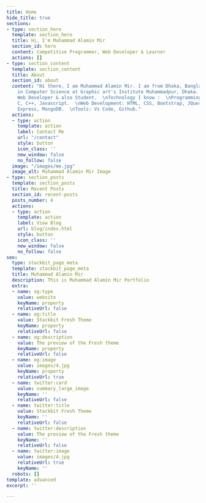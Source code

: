 ```yaml
---
title: Home
hide_title: true
sections:
- type: section_hero
  template: section_hero
  title: Hi, I'm Muhammad Alamin Mir
  section_id: hero
  content: Competitive Programmer, Web Developer & Learner
  actions: []
- type: section_content
  template: section_content
  title: About
  section_id: about
  content: "Hi there, I am Muhammad Alamin Mir. I am from Dhaka, Bangladesh. I Study
    in Computer Science at Graphic art's Institute Muhammadpur, Dhaka. I am a Programmer,
    Web Developer & also Student.  \nTechnology I know :  \nProgramming Language:
    C, C++, Javascript.  \nWeb Development: HTML, CSS, Bootstrap, JQuery, React, NODE,
    Express, MongoDB.  \nTools: Vs Code, Github."
  actions:
  - type: action
    template: action
    label: Contact Me
    url: "/contact"
    style: button
    icon_class: ''
    new_window: false
    no_follow: false
  image: "/images/me.jpg"
  image_alt: Muhammad Alamin Mir Image
- type: section_posts
  template: section_posts
  title: Recent Posts
  section_id: recent-posts
  posts_number: 4
  actions:
  - type: action
    template: action
    label: View Blog
    url: blog/index.html
    style: button
    icon_class: ''
    new_window: false
    no_follow: false
seo:
  type: stackbit_page_meta
  template: stackbit_page_meta
  title: Muhammad Alamin Mir
  description: This is Muhammad Alamin Mir Portfolio
  extra:
  - name: og:type
    value: website
    keyName: property
    relativeUrl: false
  - name: og:title
    value: Stackbit Fresh Theme
    keyName: property
    relativeUrl: false
  - name: og:description
    value: The preview of the Fresh theme
    keyName: property
    relativeUrl: false
  - name: og:image
    value: images/4.jpg
    keyName: property
    relativeUrl: true
  - name: twitter:card
    value: summary_large_image
    keyName: ''
    relativeUrl: false
  - name: twitter:title
    value: Stackbit Fresh Theme
    keyName: ''
    relativeUrl: false
  - name: twitter:description
    value: The preview of the Fresh theme
    keyName: ''
    relativeUrl: false
  - name: twitter:image
    value: images/4.jpg
    relativeUrl: true
    keyName: ''
  robots: []
template: advanced
excerpt: ''

---
```


